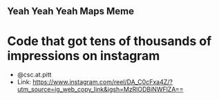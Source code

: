 ## Yeah Yeah Yeah Maps Meme
# Code that got tens of thousands of impressions on instagram
* @csc.at.pitt
* Link: https://www.instagram.com/reel/DA_C0cFxa4Z/?utm_source=ig_web_copy_link&igsh=MzRlODBiNWFlZA==
